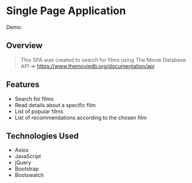 # Single Page Application
Demo: 

## Overview

>This SPA was created to search for films using The Movie Database API => https://www.themoviedb.org/documentation/api

## Features

* Search for films
* Read details about a specific film
* List of popular films
* List of recommendations according to the chosen film


## Technologies Used

* Axios
* JavaScript
* jQuery
* Bootstrap
* Bootswatch




